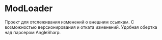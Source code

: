 # ModLoader

Проект для отслеживания изменений о внешним ссылкам.
С возможностью версионирования и отката изменений.
Удобная обертка над парсером AngleSharp.
